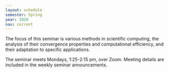 ```yaml
---
layout: schedule
semester: Spring
year: 2020
nav: current
---
```


The focus of this seminar is various methods in scientific computing,
the analysis of their convergence properties and computational efficiency,
and their adaptation to specific applications.

The seminar meets Mondays, 1:25-2:15 pm, over Zoom. Meeting details are included in the weekly seminar announcements.
